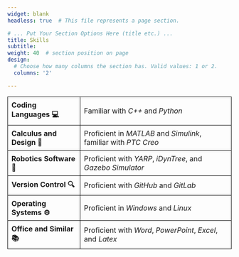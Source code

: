 ```yaml
---
widget: blank
headless: true  # This file represents a page section.

# ... Put Your Section Options Here (title etc.) ...
title: Skills
subtitle:
weight: 40  # section position on page
design:
  # Choose how many columns the section has. Valid values: 1 or 2.
  columns: '2'

---
```


<style>
  .skills-table {
    border-collapse: collapse;
    width: 100%;
  }

  .skills-table th,
  .skills-table td {
    border: 1px solid black;
    padding: 8px;
    text-align: left;
  }
</style>

<table class="skills-table">
  <tr>
    <th style="text-align: left;">Coding Languages 💻</th>
    <td>Familiar with <em>C++</em> and <em>Python</em></td>
  </tr>
  <tr>
    <th style="text-align: left;">Calculus and Design 🔧</th>
    <td>Proficient in <em>MATLAB</em> and <em>Simulink</em>, familiar with <em>PTC Creo</em></td>
  </tr>
  <tr>
    <th style="text-align: left;">Robotics Software 🤖</th>
    <td>Proficient with <em>YARP</em>, <em>iDynTree</em>, and <em>Gazebo Simulator</em></td>
  </tr>
  <tr>
    <th style="text-align: left;">Version Control 🔍</th>
    <td>Proficient with <em>GitHub</em> and <em>GitLab</em></td>
  </tr>
  <tr>
    <th style="text-align: left;">Operating Systems ⚙️</th>
    <td>Proficient in <em>Windows</em> and <em>Linux</em></td>
  </tr>
  <tr>
    <th style="text-align: left;">Office and Similar 📚</th>
    <td>Proficient with <em>Word</em>, <em>PowerPoint</em>, <em>Excel</em>, and <em>Latex</em></td>
  </tr>
</table>
